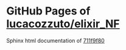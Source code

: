 GitHub Pages of [lucacozzuto/elixir_NF](https://github.com/lucacozzuto/elixir_NF.git)
===
Sphinx html documentation of [711f9f80](https://github.com/lucacozzuto/elixir_NF/tree/711f9f806dc9f787fc19b5471c298b1696d51a9e)
